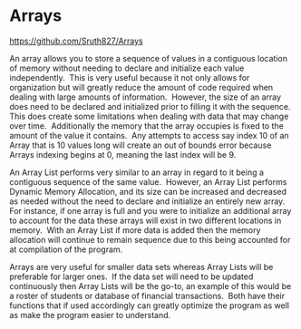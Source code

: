 # Arrays

https://github.com/Sruth827/Arrays

An array allows you to store a sequence of values in a contiguous location of memory without needing to declare and initialize each value independently.&nbsp; This is very useful because it not only allows for organization but will greatly reduce the amount of code required when dealing with large amounts of information.&nbsp; However, the size of an array does need to be declared and initialized prior to filling it with the sequence.&nbsp; This does create some limitations when dealing with data that may change over time.&nbsp; Additionally the memory that the array occupies is fixed to the amount of the value it contains.&nbsp; Any attempts to access say index 10 of an Array that is 10 values long will create an out of bounds error because Arrays indexing begins at 0, meaning the last index will be 9.&nbsp;

An Array List performs very similar to an array in regard to it being a contiguous sequence of the same value.&nbsp; However, an Array List performs Dynamic Memory Allocation, and its size can be increased and decreased as needed without the need to declare and initialize an entirely new array.&nbsp; For instance, if one array is full and you were to initialize an additional array to account for the data these arrays will exist in two different locations in memory.&nbsp; With an Array List if more data is added then the memory allocation will continue to remain sequence due to this being accounted for at compilation of the program.&nbsp;&nbsp;

Arrays are very useful for smaller data sets whereas Array Lists will be preferable for larger ones.&nbsp; If the data set will need to be updated continuously then Array Lists will be the go-to, an example of this would be a roster of students or database of financial transactions.&nbsp; Both have their functions that if used accordingly can greatly optimize the program as well as make the program easier to understand.&nbsp;
